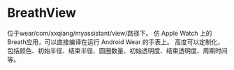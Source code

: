 # BreathView
位于wear/com/xxqiang/myassistant/view/路径下。
仿 Apple Watch 上的Breath应用，可以直接编译在运行 Android Wear 的手表上。
高度可以定制化，包括颜色、初始半径、结束半径、圆圈数量、初始透明度、结束透明度、周期时间等。
